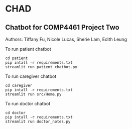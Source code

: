# CHAD
## Chatbot for COMP4461 Project Two
Authors: Tiffany Fu, Nicole Lucas, Sherie Lam, Edith Leung

To run patient chatbot
```
cd patient
pip intall -r requirements.txt
streamlit run patient_chatbot.py
```
To run caregiver chatbot
```
cd caregiver
pip intall -r requirements.txt
streamlit run src/Home.py
```
To run doctor chatbot
```
cd doctor
pip intall -r requirements.txt
streamlit run doctor_notes.py
```
